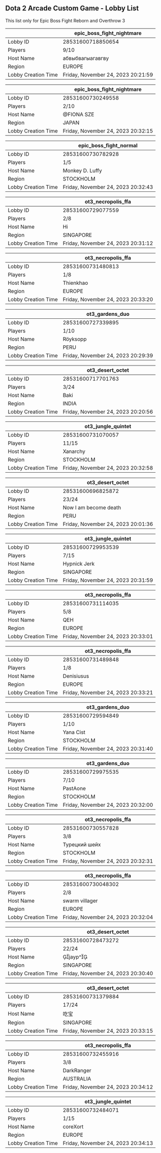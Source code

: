 ## Dota 2 Arcade Custom Game - Lobby List

This list only for Epic Boss Fight Reborn and Overthrow 3

|  | epic_boss_fight_nightmare |
| ------ | ------ |
| Lobby ID | 28531600718850654 |
| Players | 9/10 |
| Host Name | абвыбвагыагавгву |
| Region | EUROPE |
| Lobby Creation Time | Friday, November 24, 2023 20:21:59 |


|  | epic_boss_fight_nightmare |
| ------ | ------ |
| Lobby ID | 28531600730249558 |
| Players | 2/10 |
| Host Name | @FIONA SZE |
| Region | JAPAN |
| Lobby Creation Time | Friday, November 24, 2023 20:32:15 |


|  | epic_boss_fight_normal |
| ------ | ------ |
| Lobby ID | 28531600730782928 |
| Players | 1/5 |
| Host Name | Monkey D. Luffy |
| Region | STOCKHOLM |
| Lobby Creation Time | Friday, November 24, 2023 20:32:43 |


|  | ot3_necropolis_ffa |
| ------ | ------ |
| Lobby ID | 28531600729077559 |
| Players | 2/8 |
| Host Name | Hi |
| Region | SINGAPORE |
| Lobby Creation Time | Friday, November 24, 2023 20:31:12 |


|  | ot3_necropolis_ffa |
| ------ | ------ |
| Lobby ID | 28531600731480813 |
| Players | 1/8 |
| Host Name | Thienkhao |
| Region | EUROPE |
| Lobby Creation Time | Friday, November 24, 2023 20:33:20 |


|  | ot3_gardens_duo |
| ------ | ------ |
| Lobby ID | 28531600727339895 |
| Players | 1/10 |
| Host Name | Röyksopp |
| Region | PERU |
| Lobby Creation Time | Friday, November 24, 2023 20:29:39 |


|  | ot3_desert_octet |
| ------ | ------ |
| Lobby ID | 28531600717701763 |
| Players | 3/24 |
| Host Name | Baki |
| Region | INDIA |
| Lobby Creation Time | Friday, November 24, 2023 20:20:56 |


|  | ot3_jungle_quintet |
| ------ | ------ |
| Lobby ID | 28531600731070057 |
| Players | 11/15 |
| Host Name | Xanarchy |
| Region | STOCKHOLM |
| Lobby Creation Time | Friday, November 24, 2023 20:32:58 |


|  | ot3_desert_octet |
| ------ | ------ |
| Lobby ID | 28531600696825872 |
| Players | 23/24 |
| Host Name | Now I am become death |
| Region | PERU |
| Lobby Creation Time | Friday, November 24, 2023 20:01:36 |


|  | ot3_jungle_quintet |
| ------ | ------ |
| Lobby ID | 28531600729953539 |
| Players | 7/15 |
| Host Name | Hypnick Jerk |
| Region | SINGAPORE |
| Lobby Creation Time | Friday, November 24, 2023 20:31:59 |


|  | ot3_necropolis_ffa |
| ------ | ------ |
| Lobby ID | 28531600731114035 |
| Players | 5/8 |
| Host Name | QEH |
| Region | EUROPE |
| Lobby Creation Time | Friday, November 24, 2023 20:33:01 |


|  | ot3_necropolis_ffa |
| ------ | ------ |
| Lobby ID | 28531600731489848 |
| Players | 1/8 |
| Host Name | Denisiusus |
| Region | EUROPE |
| Lobby Creation Time | Friday, November 24, 2023 20:33:21 |


|  | ot3_gardens_duo |
| ------ | ------ |
| Lobby ID | 28531600729594849 |
| Players | 1/10 |
| Host Name | Yana Cist |
| Region | STOCKHOLM |
| Lobby Creation Time | Friday, November 24, 2023 20:31:40 |


|  | ot3_gardens_duo |
| ------ | ------ |
| Lobby ID | 28531600729975535 |
| Players | 7/10 |
| Host Name | PastAоne |
| Region | STOCKHOLM |
| Lobby Creation Time | Friday, November 24, 2023 20:32:00 |


|  | ot3_necropolis_ffa |
| ------ | ------ |
| Lobby ID | 28531600730557828 |
| Players | 3/8 |
| Host Name | Турецкий шейх |
| Region | STOCKHOLM |
| Lobby Creation Time | Friday, November 24, 2023 20:32:31 |


|  | ot3_necropolis_ffa |
| ------ | ------ |
| Lobby ID | 28531600730048302 |
| Players | 2/8 |
| Host Name | swarm villager |
| Region | EUROPE |
| Lobby Creation Time | Friday, November 24, 2023 20:32:04 |


|  | ot3_desert_octet |
| ------ | ------ |
| Lobby ID | 28531600728473272 |
| Players | 22/24 |
| Host Name | jayp^ |
| Region | SINGAPORE |
| Lobby Creation Time | Friday, November 24, 2023 20:30:40 |


|  | ot3_desert_octet |
| ------ | ------ |
| Lobby ID | 28531600731379884 |
| Players | 17/24 |
| Host Name | 吃宝 |
| Region | SINGAPORE |
| Lobby Creation Time | Friday, November 24, 2023 20:33:15 |


|  | ot3_necropolis_ffa |
| ------ | ------ |
| Lobby ID | 28531600732455916 |
| Players | 3/8 |
| Host Name | DarkRanger |
| Region | AUSTRALIA |
| Lobby Creation Time | Friday, November 24, 2023 20:34:12 |


|  | ot3_jungle_quintet |
| ------ | ------ |
| Lobby ID | 28531600732484071 |
| Players | 1/15 |
| Host Name | coreXort |
| Region | EUROPE |
| Lobby Creation Time | Friday, November 24, 2023 20:34:13 |


